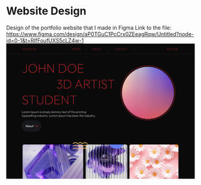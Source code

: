 # Website Design 
Design of the portfolio website that I made in Figma
Link to the file: https://www.figma.com/design/aP0TGuC1PcCrx0ZEeagRqw/Untitled?node-id=0-1&t=RIfFoufUXS5cLZ4w-1
![Render](https://github.com/amoghagrawal/websitedesign/blob/main/thumbnail.png)
